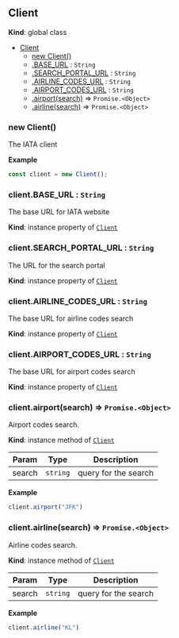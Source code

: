 <a name="Client"></a>

## Client
**Kind**: global class  

* [Client](#Client)
    * [new Client()](#new_Client_new)
    * [.BASE_URL](#Client+BASE_URL) : <code>String</code>
    * [.SEARCH_PORTAL_URL](#Client+SEARCH_PORTAL_URL) : <code>String</code>
    * [.AIRLINE_CODES_URL](#Client+AIRLINE_CODES_URL) : <code>String</code>
    * [.AIRPORT_CODES_URL](#Client+AIRPORT_CODES_URL) : <code>String</code>
    * [.airport(search)](#Client+airport) ⇒ <code>Promise.&lt;Object&gt;</code>
    * [.airline(search)](#Client+airline) ⇒ <code>Promise.&lt;Object&gt;</code>

<a name="new_Client_new"></a>

### new Client()
The IATA client

**Example**  
```js
const client = new Client();
```
<a name="Client+BASE_URL"></a>

### client.BASE\_URL : <code>String</code>
The base URL for IATA website

**Kind**: instance property of [<code>Client</code>](#Client)  
<a name="Client+SEARCH_PORTAL_URL"></a>

### client.SEARCH\_PORTAL\_URL : <code>String</code>
The URL for the search portal

**Kind**: instance property of [<code>Client</code>](#Client)  
<a name="Client+AIRLINE_CODES_URL"></a>

### client.AIRLINE\_CODES\_URL : <code>String</code>
The base URL for airline codes search

**Kind**: instance property of [<code>Client</code>](#Client)  
<a name="Client+AIRPORT_CODES_URL"></a>

### client.AIRPORT\_CODES\_URL : <code>String</code>
The base URL for airport codes search

**Kind**: instance property of [<code>Client</code>](#Client)  
<a name="Client+airport"></a>

### client.airport(search) ⇒ <code>Promise.&lt;Object&gt;</code>
Airport codes search.

**Kind**: instance method of [<code>Client</code>](#Client)  

| Param | Type | Description |
| --- | --- | --- |
| search | <code>string</code> | query for the search |

**Example**  
```js
client.airport("JFK")
```
<a name="Client+airline"></a>

### client.airline(search) ⇒ <code>Promise.&lt;Object&gt;</code>
Airline codes search.

**Kind**: instance method of [<code>Client</code>](#Client)  

| Param | Type | Description |
| --- | --- | --- |
| search | <code>string</code> | query for the search |

**Example**  
```js
client.airline("KL")
```
